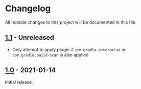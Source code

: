 # Changelog
All notable changes to this project will be documented in this file.

## [1.1] - Unreleased
- Only attempt to apply plugin if `com.gradle.enterprise` or `com.gradle.build-scan` is also applied

## [1.0] - 2021-01-14
Initial release.

[1.1]: https://github.com/gradle/gradle-enterprise-build-config-samples/compare/common-custom-user-data-gradle-plugin-1.0...HEAD
[1.0]: https://github.com/gradle/gradle-enterprise-build-config-samples/releases/tag/common-custom-user-data-gradle-plugin-1.0
